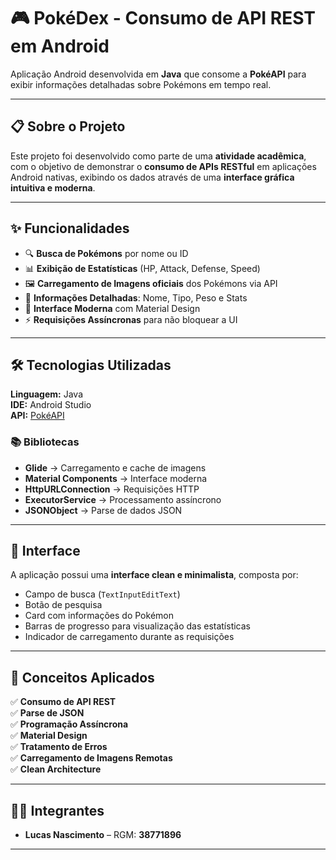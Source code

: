 # 🎮 PokéDex - Consumo de API REST em Android

Aplicação Android desenvolvida em **Java** que consome a **PokéAPI** para exibir informações detalhadas sobre Pokémons em tempo real.

---

## 📋 Sobre o Projeto

Este projeto foi desenvolvido como parte de uma **atividade acadêmica**, com o objetivo de demonstrar o **consumo de APIs RESTful** em aplicações Android nativas, exibindo os dados através de uma **interface gráfica intuitiva e moderna**.

---

## ✨ Funcionalidades

- 🔍 **Busca de Pokémons** por nome ou ID  
- 📊 **Exibição de Estatísticas** (HP, Attack, Defense, Speed)  
- 🖼️ **Carregamento de Imagens oficiais** dos Pokémons via API  
- 💾 **Informações Detalhadas**: Nome, Tipo, Peso e Stats  
- 🎨 **Interface Moderna** com Material Design  
- ⚡ **Requisições Assíncronas** para não bloquear a UI  

---

## 🛠️ Tecnologias Utilizadas

**Linguagem:** Java  
**IDE:** Android Studio  
**API:** [PokéAPI](https://pokeapi.co/)

### 📚 Bibliotecas

- **Glide** → Carregamento e cache de imagens  
- **Material Components** → Interface moderna  
- **HttpURLConnection** → Requisições HTTP  
- **ExecutorService** → Processamento assíncrono  
- **JSONObject** → Parse de dados JSON  

---

## 📱 Interface

A aplicação possui uma **interface clean e minimalista**, composta por:

- Campo de busca (`TextInputEditText`)  
- Botão de pesquisa  
- Card com informações do Pokémon  
- Barras de progresso para visualização das estatísticas  
- Indicador de carregamento durante as requisições  

---

## 🎯 Conceitos Aplicados

✅ **Consumo de API REST**  
✅ **Parse de JSON**  
✅ **Programação Assíncrona**  
✅ **Material Design**  
✅ **Tratamento de Erros**  
✅ **Carregamento de Imagens Remotas**  
✅ **Clean Architecture**  

---

## 👨‍💻 Integrantes

- **Lucas Nascimento** – RGM: **38771896**

---
